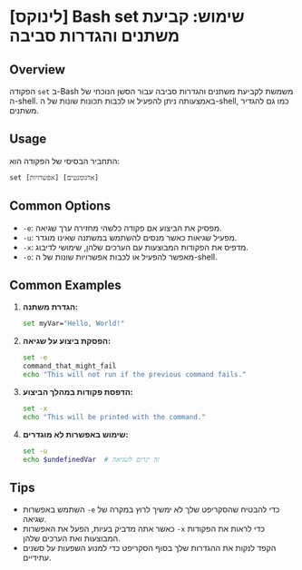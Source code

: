 # [לינוקס] Bash set שימוש: קביעת משתנים והגדרות סביבה

## Overview
הפקודה `set` ב-Bash משמשת לקביעת משתנים והגדרות סביבה עבור הסשן הנוכחי של ה-shell. באמצעותה ניתן להפעיל או לכבות תכונות שונות של ה-shell, כמו גם להגדיר משתנים.

## Usage
התחביר הבסיסי של הפקודה הוא:
```
set [אפשרויות] [ארגומנטים]
```

## Common Options
- `-e`: מפסיק את הביצוע אם פקודה כלשהי מחזירה ערך שגיאה.
- `-u`: מפעיל שגיאות כאשר מנסים להשתמש במשתנה שאינו מוגדר.
- `-x`: מדפיס את הפקודות המבוצעות עם הערכים שלהן, שימושי לדיבוג.
- `-o`: מאפשר להפעיל או לכבות אפשרויות שונות של ה-shell.

## Common Examples
1. **הגדרת משתנה:**
   ```bash
   set myVar="Hello, World!"
   ```

2. **הפסקת ביצוע על שגיאה:**
   ```bash
   set -e
   command_that_might_fail
   echo "This will not run if the previous command fails."
   ```

3. **הדפסת פקודות במהלך הביצוע:**
   ```bash
   set -x
   echo "This will be printed with the command."
   ```

4. **שימוש באפשרות לא מוגדרים:**
   ```bash
   set -u
   echo $undefinedVar  # זה יגרום לשגיאה
   ```

## Tips
- השתמש באפשרות `-e` כדי להבטיח שהסקריפט שלך לא ימשיך לרוץ במקרה של שגיאה.
- כאשר אתה מדביק בעיות, הפעל את האפשרות `-x` כדי לראות את הפקודות המבוצעות ואת הערכים שלהן.
- הקפד לנקות את ההגדרות שלך בסוף הסקריפט כדי למנוע השפעות על סשנים עתידיים.
